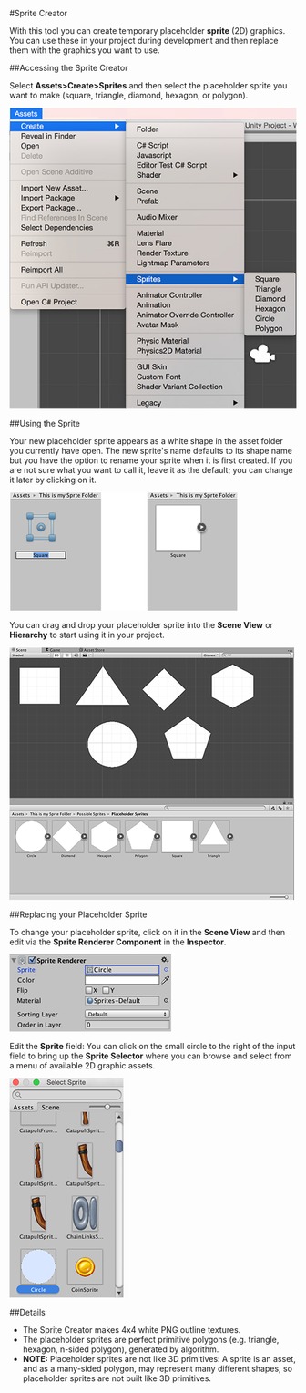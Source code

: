 #Sprite Creator

With this tool you can create temporary placeholder __sprite__ (2D) graphics. You can use these in your project during development and then replace them with the graphics you want to use.


##Accessing the Sprite Creator

Select __Assets>Create>Sprites__ and then select the placeholder sprite you want to make (square, triangle, diamond, hexagon, or polygon).

![Accessing the Sprite Creator](../uploads/Main/1_SpriteCreator_img.jpg)


##Using the Sprite

Your new placeholder sprite appears as a white shape in the asset folder you currently have open. The new sprite's name defaults to its shape name but you have the option to rename your sprite when it is first created. If you are not sure what you want to call it, leave it as the default; you can change it later by clicking on it.


![Name your new sprite (or leave it to default)](../uploads/Main/2_SpriteCreator_img.png)

You can drag and drop your placeholder sprite into the __Scene View__ or  __Hierarchy__ to start using it in your project.

![Drag and drop your placeholder sprite into Scene View](../uploads/Main/3_SpriteCreator_img.png)

##Replacing your Placeholder Sprite

To change your placeholder sprite, click on it in the __Scene View__ and then edit via the __Sprite Renderer Component__ in the __Inspector__.

![Replace your sprite via the Sprite Renderer Component in the Inspector tool](../uploads/Main/4_SpriteCreator_img.png)


Edit the __Sprite__ field: You can click on the small circle to the right of the input field to bring up the __Sprite Selector__ where you can browse and select from a menu of available 2D graphic assets.

![Sprite Selector](../uploads/Main/5_SpriteCreator_img.png)

##Details

* The Sprite Creator makes 4x4 white PNG outline textures.
* The placeholder sprites are perfect primitive polygons (e.g. triangle, hexagon, n-sided polygon), generated by algorithm.
* **NOTE:** Placeholder sprites are not like 3D primitives: A sprite is an asset, and as a many-sided polygon, may represent many different shapes, so placeholder sprites are not built like 3D primitives.  

